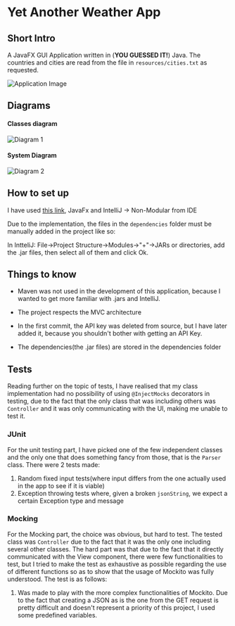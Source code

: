 # Yet Another Weather App

## Short Intro

A JavaFX GUI Application written in (**YOU GUESSED IT!**) Java. The countries and cities are read from the file in 
`resources/cities.txt` as requested.

![Application Image](https://i.imgur.com/JA0kR4v.jpg)

## Diagrams

#### Classes diagram
![Diagram 1](https://i.imgur.com/R6VhSvE.jpg)

#### System Diagram 
![Diagram 2](https://i.imgur.com/TAirxzO.jpg)


## How to set up

I have used [this link](https://openjfx.io/openjfx-docs/), JavaFx and IntelliJ -> Non-Modular from IDE

Due to the implementation, the files in the `dependencies` folder must be manually added in the project like so: 

In IntteliJ: File->Project Structure->Modules->"+"->JARs or directories, add the .jar files, then select all of them and click Ok.


## Things to know

- Maven was not used in the development of this application, because I wanted to get more familiar with .jars and IntelliJ.

- The project respects the MVC architecture

- In the first commit, the API key was deleted from source, but I have later added it, because you shouldn't bother with 
getting an API Key. 

- The dependencies(the .jar files) are stored in the dependencies folder

## Tests

Reading further on the topic of tests, I have realised that my class implementation had no possibility of using
`@InjectMocks` decorators in testing, due to the fact that the only class that was including others was `Controller` and
it was only communicating with the UI, making me unable to test it.

### JUnit

For the unit testing part, I have picked one of the few independent classes and the only one that does something fancy
from those, that is the `Parser` class. There were 2 tests made: 

1. Random fixed input tests(where input differs from the one actually used in the app to see if it is viable)
2. Exception throwing tests where, given a broken `jsonString`, we expect a certain Exception type and message

### Mocking 

For the Mocking part, the choice was obvious, but hard to test. The tested class was `Controller` due to the fact that
it was the only one including several other classes. The hard part was that due to the fact that it directly 
communicated with the View component, there were few functionalities to test, but I tried to make the test as
exhaustive as possible regarding the use of different functions so as to show that the usage of Mockito was fully 
understood. The test is as follows:

1. Was made to play with the more complex functionalities of Mockito. Due to the fact that creating a JSON as is the 
one from the GET request is pretty difficult and doesn't represent a priority of this project, I used some predefined 
variables.
